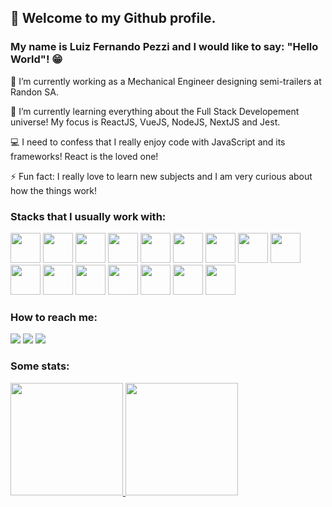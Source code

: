 ## 👋 Welcome to my Github profile.
### My name is Luiz Fernando Pezzi and I would like to say: "Hello World"! :grin:

🔭 I’m currently working as a Mechanical Engineer designing semi-trailers at Randon SA.

🌱 I’m currently learning everything about the Full Stack Developement universe! My focus is ReactJS, VueJS, NodeJS, NextJS and Jest.

:computer: I need to confess that I really enjoy code with JavaScript and its frameworks! React is the loved one!

⚡ Fun fact: I really love to learn new subjects and I am very curious about how the things work!

### Stacks that I usually work with:

<img src="https://cdn.jsdelivr.net/gh/devicons/devicon/icons/bootstrap/bootstrap-original.svg" style="height: 48px; widht: 48px"/>
<img src="https://cdn.jsdelivr.net/gh/devicons/devicon/icons/git/git-original.svg" style="height: 48px; widht: 48px"/>
<img src="https://cdn.jsdelivr.net/gh/devicons/devicon/icons/html5/html5-original.svg" style="height: 48px; widht: 48px"/>
<img src="https://cdn.jsdelivr.net/gh/devicons/devicon/icons/javascript/javascript-original.svg" style="height: 48px; widht: 48px"/>
<img src="https://cdn.jsdelivr.net/gh/devicons/devicon/icons/jest/jest-plain.svg" style="height: 48px; widht: 48px"/>
<img src="https://cdn.jsdelivr.net/gh/devicons/devicon/icons/jquery/jquery-original.svg" style="height: 48px; widht: 48px"/>
<img src="https://cdn.jsdelivr.net/gh/devicons/devicon/icons/jupyter/jupyter-original.svg" style="height: 48px; widht: 48px"/>
<img src="https://cdn.jsdelivr.net/gh/devicons/devicon/icons/nodejs/nodejs-original.svg" style="height: 48px; widht: 48px"/>
<img src="https://cdn.jsdelivr.net/gh/devicons/devicon/icons/numpy/numpy-original.svg" style="height: 48px; widht: 48px"/>
<img src="https://cdn.jsdelivr.net/gh/devicons/devicon/icons/pandas/pandas-original.svg" style="height: 48px; widht: 48px"/>
<img src="https://cdn.jsdelivr.net/gh/devicons/devicon/icons/python/python-original.svg" style="height: 48px; widht: 48px"/>
<img src="https://cdn.jsdelivr.net/gh/devicons/devicon/icons/react/react-original.svg" style="height: 48px; widht: 48px"/>
<img src="https://cdn.jsdelivr.net/gh/devicons/devicon/icons/sass/sass-original.svg" style="height: 48px; widht: 48px"/>
<img src="https://cdn.jsdelivr.net/gh/devicons/devicon/icons/tailwindcss/tailwindcss-original-wordmark.svg" style="height: 48px; widht: 48px"/>
<img src="https://cdn.jsdelivr.net/gh/devicons/devicon/icons/typescript/typescript-original.svg" style="height: 48px; widht: 48px"/>
<img src="https://cdn.jsdelivr.net/gh/devicons/devicon/icons/vuejs/vuejs-original.svg" style="height: 48px; widht: 48px"/>

### How to reach me:
  
<div>
<a href="https://instagram.com/luizfernandoop" target="_blank"><img src="https://img.shields.io/badge/-Instagram-%23E4405F?style=for-the-badge&logo=instagram&logoColor=white" target="_blank"></a>
<a href = "mailto:luizfpezzi@gmail.com"><img src="https://img.shields.io/badge/Gmail-D14836?style=for-the-badge&logo=gmail&logoColor=white" target="_blank"></a>
<a href="https://www.linkedin.com/in/luizfernandopezzi" target="_blank"><img src="https://img.shields.io/badge/-LinkedIn-%230077B5?style=for-the-badge&logo=linkedin&logoColor=white" target="_blank"></a>   
</div>

### Some stats:
<div>
<a href="https://github.com/luizfernandopezzi">
<img height="180em" src="https://github-readme-stats.vercel.app/api/top-langs/?username=seu-usuário-aqui&layout=compact&langs_count=7&theme=dracula"/>
<img height="180em" src="https://github-readme-stats.vercel.app/api?username=seu-usuário-aqui&show_icons=true&theme=dracula&include_all_commits=true&count_private=true"/>
</div>
 

